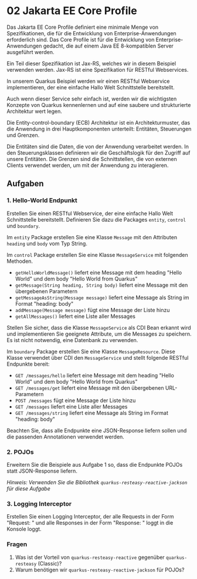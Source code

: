 # 02 Jakarta EE Core Profile 

Das Jakarta EE Core Profile definiert eine minimale Menge von Spezifikationen, die für die Entwicklung von 
Enterprise-Anwendungen erforderlich sind. 
Das Core Profile ist für die Entwicklung von Enterprise-Anwendungen gedacht, die auf einem Java EE 8-kompatiblen 
Server ausgeführt werden.

Ein Teil dieser Spezifikation ist Jax-RS, welches wir in diesem Beispiel verwenden werden. Jax-RS ist eine 
Spezifikation für RESTful Webservices.

In unserem Quarkus Beispiel werden wir einen RESTful Webservice implementieren, der eine einfache Hallo Welt 
Schnittstelle bereitstellt.

Auch wenn dieser Service sehr einfach ist, werden wir die wichtigsten Konzepte von Quarkus kennenlernen und auf eine 
saubere und strukturierte Architektur
wert legen. 

Die Entity-control-boundary (ECB) Architektur ist ein Architekturmuster, das die Anwendung in drei Hauptkomponenten unterteilt:
Entitäten, Steuerungen und Grenzen. 

Die Entitäten sind die Daten, die von der Anwendung verarbeitet werden. In den Steuerungsklassen definieren wir die 
Geschäftslogik für den Zugriff auf unsere Entitäten. Die Grenzen sind die Schnittstellen, die von externen Clients 
verwendet werden, um mit der Anwendung zu interagieren. 

## Aufgaben

### 1. Hello-World Endpunkt

Erstellen Sie einen RESTful Webservice, der eine einfache Hallo Welt Schnittstelle bereitstellt. Definieren Sie dazu
die Packages `entity`, `control` und `boundary`. 

Im `entity` Package erstellen Sie eine Klasse `Message` mit den Attributen `heading` und `body` vom Typ String.

Im `control` Package erstellen Sie eine Klasse `MessageService` mit folgenden Methoden. 

* `getHelloWorldMessage()` liefert eine Message mit dem heading "Hello World" und dem body "Hello World from Quarkus"
* `getMessage(String heading, String body)` liefert eine Message mit den übergebenen Parametern
* `getMessageAsString(Message message)` liefert eine Message als String im Format "heading: body"
* `addMessage(Message message)` fügt eine Message der Liste hinzu
* `getAllMessages()` liefert eine Liste aller Messages

Stellen Sie sicher, dass die Klasse `MessageService` als CDI Bean erkannt wird und implementieren Sie geeignete 
Attribute, um die Messages zu speichern. Es ist nicht notwendig, eine Datenbank zu verwenden.

Im `boundary` Package erstellen Sie eine Klasse `MessageResource`. Diese Klasse verwendet über CDI den `MessageService`
und stellt folgende RESTful Endpunkte bereit:

* `GET /messages/hello` liefert eine Message mit dem heading "Hello World" und dem body "Hello World from Quarkus"
* `GET /messages/get` liefert eine Message mit den übergebenen URL-Parametern
* `POST /messages` fügt eine Message der Liste hinzu
* `GET /messages` liefert eine Liste aller Messages
* `GET /messages/string` liefert eine Message als String im Format "heading: body"

Beachten Sie, dass alle Endpunkte eine JSON-Response liefern sollen und die passenden Annotationen verwendet werden.

### 2. POJOs

Erweitern Sie die Beispiele aus Aufgabe 1 so, dass die Endpunkte POJOs statt JSON-Response liefern. 

*Hinweis: Verwenden Sie die Bibliothek `quarkus-resteasy-reactive-jackson` für diese Aufgabe*


### 3. Logging Interceptor

Erstellen Sie einen Logging Interceptor, der alle Requests in der Form "Request: <HTTP-Methode> <URL>" und alle
Responses in der Form "Response: <HTTP-Statuscode>" loggt in die Konsole loggt.

### Fragen

1. Was ist der Vorteil von `quarkus-resteasy-reactive` gegenüber `quarkus-resteasy` (Classic)?
2. Warum benötigen wir `quarkus-resteasy-reactive-jackson` für POJOs?